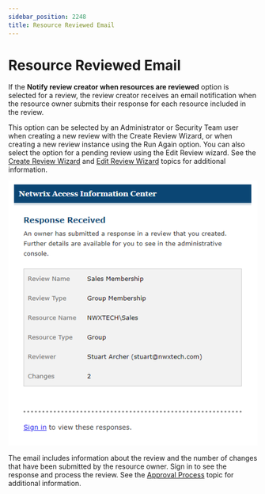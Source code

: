 ```yaml
---
sidebar_position: 2248
title: Resource Reviewed Email
---
```


# Resource Reviewed Email

If the **Notify review creator when resources are reviewed** option is selected for a review, the review creator receives an email notification when the resource owner submits their response for each resource included in the review.

This option can be selected by an Administrator or Security Team user when creating a new review with the Create Review Wizard, or when creating a new review instance using the Run Again option. You can also select the option for a pending review using the Edit Review wizard. See the [Create Review Wizard](../Wizard/Create "Create Review Wizard") and [Edit Review Wizard](../Wizard/Edit "Edit Review Wizard") topics for additional information.

![Response Received email](../../../../../../../static/images/AccessInformationCenter_12.0/Content/Resources/Images/Access/InformationCenter/ResourceReviews/Email/ResponseReceived.png "Response Received email")

The email includes information about the review and the number of changes that have been submitted by the resource owner. Sign in to see the response and process the review. See the [Approval Process](../ApprovalProcess "Approval Process") topic for additional information.